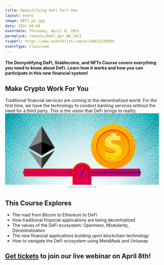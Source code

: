 ```yaml
---
title: Demystifying DeFi Part One
layout: event
image: DEFI_p1.jpg
date: 2021-04-08
eventdate: Thrusday, April 8, 2021
permalink: /events/DeFi_Apr_08_2021
rsvpUrl: https://www.eventbrite.com/e/146631230959
eventType: Classroom
---
```

<h4>The Demystifying DeFi, Stablecoins, and NFTs Course covers everything you need to know about DeFi. Learn how it works and how you can participate in this new financial system!</h4>

<h2>Make Crypto Work For You</h2>
Traditional financial services are coming to the decentralized world. For the first time, we have the technology to conduct banking services without the need for a third party. This is the vision that DeFi brings to reality.

<img src="/assets/img/ValueReasons.jpg">

<h2>This Course Explores</h2>
<ul>
  <li>The road from Bitcoin to Ethereum to DeFi</li>
  <li>How traditional financial applications are being decentralized</li>
  <li>The values of the DeFi ecosystem: Openness, Modularity, Decentralization</li>
  <li>The new financial applications building upon blockchain technology</li>
  <li>How to navigate the DeFi ecosystem using MetaMask and Uniswap</li>
</ul>

<h2><a href="https://www.eventbrite.com/e/146631230959" target="_blank" rel="noopener">Get tickets</a> to join our live webinar on April 8th!</h2>
